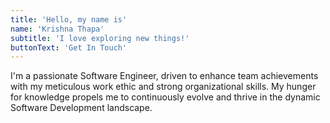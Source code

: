 ```yaml
---
title: 'Hello, my name is'
name: 'Krishna Thapa'
subtitle: 'I love exploring new things!'
buttonText: 'Get In Touch'
---
```


I'm a passionate Software Engineer, driven to enhance team achievements with my meticulous work ethic and strong organizational skills. My hunger for knowledge propels me to continuously evolve and thrive in the dynamic Software Development landscape.
